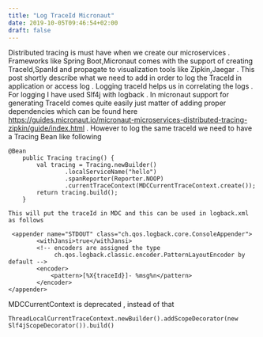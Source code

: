 ```yaml
---
title: "Log TraceId Micronaut"
date: 2019-10-05T09:46:54+02:00
draft: false
---
```


Distributed tracing is must have when we create our microservices . Frameworks like Spring Boot,Micronaut comes with the support of creating TraceId,SpanId and propagate to visualization tools like Zipkin,Jaegar . 
This post shortly describe what we need to add in order to log the TraceId in application or access log . Logging traceId helps us in correlating the logs . 
For logging I have used Slf4j with logback . In micronaut support for generating TraceId comes quite easily just matter of adding proper dependencies which can be found here https://guides.micronaut.io/micronaut-microservices-distributed-tracing-zipkin/guide/index.html . However to log the same traceId we need to have a Tracing Bean like following 
```
@Bean
    public Tracing tracing() {
        val tracing = Tracing.newBuilder()
                .localServiceName("hello")
                .spanReporter(Reporter.NOOP)
                .currentTraceContext(MDCCurrentTraceContext.create());
        return tracing.build();
    }

This will put the traceId in MDC and this can be used in logback.xml as follows 
```
```
 <appender name="STDOUT" class="ch.qos.logback.core.ConsoleAppender">
        <withJansi>true</withJansi>
        <!-- encoders are assigned the type
             ch.qos.logback.classic.encoder.PatternLayoutEncoder by default -->
        <encoder>
            <pattern>[%X{traceId}]- %msg%n</pattern>
        </encoder>
</appender>
```

MDCCurrentContext is deprecated , instead of that 
```
ThreadLocalCurrentTraceContext.newBuilder().addScopeDecorator(new Slf4jScopeDecorator()).build()
```
